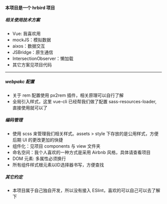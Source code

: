 #### 本项目是一个 hrbird 项目

##### 相关使用技术方案
+ Vue: 我喜欢用
+ mockJS：模拟数据
+ aixos：数据交互
+ JSBridge：原生通信
+ IntersectionObserver：懒加载
+ 其它方案见项目代码

--------

##### webpakc 配置
+ 关于 rem 配置使用 px2rem 插件，相关原理可以自行了解
+ 全局引入样式，这里 vue-cli 已经帮我们做了配置 sass-resources-loader, 直接使用就可以了

##### 编码管理
+ 使用 scss 来管理我们相关样式。assets > style 下存放的是公用样式，方便后期 UI 的更改更加的快捷
+ 组件化：见项目 components 与 view 文件夹
+ 命名空间：我个人喜欢的一种方式是采用 Airbnb 风格，具体请查看项目
+ DOM 元素: 多属性必须换行
+ 所有组件样式根元素以ID选择器书写，方便查找

##### 其它约定
+ 本项目属于自己独自开发，所以没有接入 ESlint，喜欢的可以自己可以去了解下 